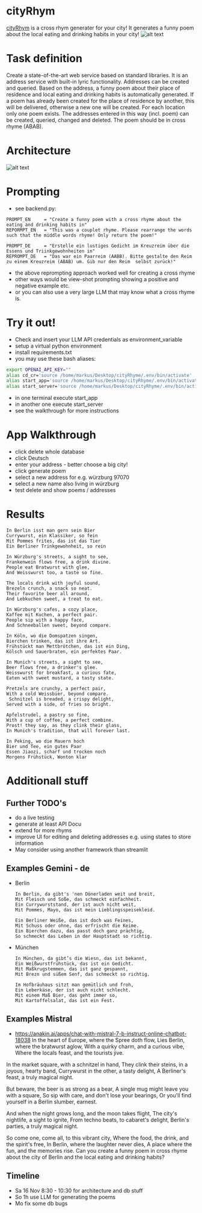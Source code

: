 # cityRhym
[cityRhym](https://github.com/CesMak/cityRhym) is a cross rhym generater for your city!
It generates a funny poem about the local eating and drinking habits in your city!
![alt text](doc/ui.png)

# Task definition
Create a state-of-the-art web service based on standard libraries. It is an address service with built-in lyric functionality. Addresses can be created and
queried. Based on the address, a funny poem about their place of residence and local eating and drinking habits is automatically generated. If a poem has already been created for the place of residence by another, this will be delivered, otherwise a new one will be created. For each location
only one poem exists. The addresses entered in this way (incl. poem) can be created, queried, changed and deleted. The poem should be in cross rhyme (ABAB).

# Architecture
![alt text](doc/image.png)

# Prompting
* see backend.py:
```
PROMPT_EN     = "Create a funny poem with a cross rhyme about the eating and drinking habits in"
REPORMPT_EN   = "This was a couplet rhyme. Please rearrange the words such that the middle words rhyme! Only return the poem!"

PROMPT_DE     = "Erstelle ein lustiges Gedicht im Kreuzreim über die Essens und Triinkgewohnheiten in"
REPROMPT_DE   = "Das war ein Paarreim (AABB). Bitte gestalte den Reim zu einem Kreuzreim (ABAB) um. Gib nur den Reim  selbst zurück!"
```
* the above reprompting approach worked well for creating a cross rhyme
* other ways would be view-shot prompting showing a positive and negative example etc. 
* or you can also use a very large LLM that may know what a cross rhyme is.

# Try it out!
* Check and insert your LLM API credentials as environment_variable
* setup a virtual python environment
* install requirements.txt
* you may use these bash aliases:
```bash
export OPENAI_API_KEY="" 
alias cd_cr='source /home/markus/Desktop/cityRhyme/.env/bin/activate'
alias start_app='source /home/markus/Desktop/cityRhyme/.env/bin/activate && cd /home/markus/Desktop/cityRhyme/ && streamlit run ./app.py'
alias start_server='source /home/markus/Desktop/cityRhyme/.env/bin/activate && cd /home/markus/Desktop/cityRhyme/ && python3 backend.py'

```
* in one terminal execute start_app
* in another one execute start_server
* see the walkthrough for more instructions

# App Walkthrough
* click delete whole database
* click Deutsch
* enter your address - better choose a big city!
* click generate poem
* select a new address for e.g. würzburg 97070
* select a new name also living in würzburg
* test delete and show poems / addresses

# Results
```
In Berlin isst man gern sein Bier
Currywurst, ein Klassiker, so fein
Mit Pommes frites, das ist das Tier
Ein Berliner Trinkgewohnheit, so rein
```

```
In Würzburg's streets, a sight to see,
Frankenwein flows free, a drink divine.
People eat Bratwurst with glee,
And Weisswurst too, a taste so fine.

The locals drink with joyful sound,
Brezeln crunch, a snack so neat.
Their favorite beer all around,
And Lebkuchen sweet, a treat to eat.

In Würzburg's cafes, a cozy place,
Kaffee mit Kuchen, a perfect pair.
People sip with a happy face,
And Schneeballen sweet, beyond compare.
```
``` 
In Köln, wo die Domspatzen singen,
Bierchen trinken, das ist ihre Art.
Frühstückt man Mettbrötchen, das ist ein Ding,
Kölsch und Sauerbraten, ein perfektes Paar.
``` 

``` 
In Munich's streets, a sight to see,
Beer flows free, a drinker's glee.
Weisswurst for breakfast, a curious fate,
Eaten with sweet mustard, a tasty state.
 
Pretzels are crunchy, a perfect pair,
With a cold Weissbier, beyond compare.
 Schnitzel is breaded, a crispy delight,
Served with a side, of fries so bright.
 
Apfelstrudel, a pastry so fine,
With a cup of coffee, a perfect combine.
Prost! they say, as they clink their glass,
In Munich's tradition, that will forever last.
``` 

```
In Peking, wo die Mauern hoch
Bier und Tee, ein gutes Paar
Essen Jiaozi, scharf und trocken noch
Morgens Frühstück, Wonton klar
``` 

# Additionall stuff
## Further TODO's
* do a live testing
* generate at least API Docu
* extend for more rhyms
* improve UI for editing and deleting addresses e.g. using states to store information
* May consider using another framework than streamlit

## Examples Gemini - de
* Berlin
    ```
    In Berlin, da gibt's 'nen Dönerladen weit und breit,
    Mit Fleisch und Soße, das schmeckt einfachheit.
    Ein Currywurststand, der ist auch nicht weit,
    Mit Pommes, Mayo, das ist mein Lieblingsspeisekleid.

    Ein Berliner Weiße, das ist doch was Feines,
    Mit Schuss oder ohne, das erfrischt die Keime.
    Ein Bierchen dazu, das passt doch ganz prächtig,
    So schmeckt das Leben in der Hauptstadt so richtig.
    ```
* München
    ``` 
    In München, da gibt’s die Wiesn, das ist bekannt,
    Ein Weißwurstfrühstück, das ist ein Gedicht.
    Mit Maßkrugstemmen, das ist ganz gespannt,
    Mit Brezn und süßem Senf, das schmeckt so richtig.

    Im Hofbräuhaus sitzt man gemütlich und froh,
    Ein Leberkäse, der ist auch nicht schlecht.
    Mit einem Maß Bier, das geht immer so,
    Mit Kartoffelsalat, das ist ein Fest.
    ``` 
## Examples Mistral
* https://anakin.ai/apps/chat-with-mistral-7-b-instruct-online-chatbot-18038
In the heart of Europe, where the Spree doth flow, Lies Berlin, where the bratwurst aglow,
With a quirky charm, and a curious vibe,
Where the locals feast, and the tourists jive.

In the market square, with a schnitzel in hand,
They clink their steins, in a joyous, hearty band,
Currywurst in the other, a tasty delight,
A Berliner's feast, a truly magical night.

But beware, the beer is as strong as a bear,
A single mug might leave you with a square,
So sip with care, and don't lose your bearings,
Or you'll find yourself in a Berlin slumber, earnest.

And when the night grows long, and the moon takes flight,
The city's nightlife, a sight to ignite,
From techno beats, to cabaret's delight,
Berlin's parties, a truly magical night.

So come one, come all, to this vibrant city,
Where the food, the drink, and the spirit's free,
In Berlin, where the laughter never dies,
A place where the fun, and the memories rise.
    Can you create a funny poem in cross rhyme about the city of Berlin and the local eating and drinking habits?

## Timeline
* Sa 16 Nov 8:30 - 10:30 for architecture and db stuff
* So 1h use LLM for generating the poems
* Mo fix some db bugs


